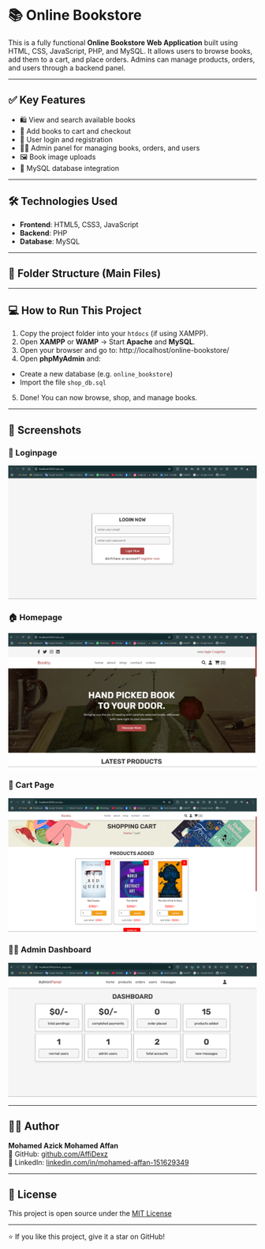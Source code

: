 # 📚 Online Bookstore

This is a fully functional **Online Bookstore Web Application** built using HTML, CSS, JavaScript, PHP, and MySQL. It allows users to browse books, add them to a cart, and place orders. Admins can manage products, orders, and users through a backend panel.

---

## ✅ Key Features

- 🛍️ View and search available books
- 🛒 Add books to cart and checkout
- 🔐 User login and registration
- 👨‍💼 Admin panel for managing books, orders, and users
- 🖼️ Book image uploads
- 📂 MySQL database integration

---

## 🛠️ Technologies Used

- **Frontend**: HTML5, CSS3, JavaScript
- **Backend**: PHP
- **Database**: MySQL

---

## 📂 Folder Structure (Main Files)


---

## 💻 How to Run This Project

1. Copy the project folder into your `htdocs` (if using XAMPP).
2. Open **XAMPP** or **WAMP** → Start **Apache** and **MySQL**.
3. Open your browser and go to: http://localhost/online-bookstore/
4. Open **phpMyAdmin** and:
- Create a new database (e.g. `online_bookstore`)
- Import the file `shop_db.sql`
5. Done! You can now browse, shop, and manage books.

---

## 📸 Screenshots

### 🔐 Loginpage
![Loginpage](screenshots/Loginpage.png)

### 🏠 Homepage
![Homepage](screenshots/homepage.png)

### 🛒 Cart Page
![Cart](screenshots/cart.png)

### 🧑‍💼 Admin Dashboard
![Admin Panel](screenshots/admin.png)

---

## 🙋‍♂️ Author

**Mohamed Azick Mohamed Affan**  
🔗 GitHub: [github.com/AffiDexz](https://github.com/AffiDexz)  
🔗 LinkedIn: [linkedin.com/in/mohamed-affan-151629349](https://linkedin.com/in/mohamed-affan-151629349)

---

## 📜 License

This project is open source under the [MIT License](LICENSE)

---

⭐ If you like this project, give it a star on GitHub!


